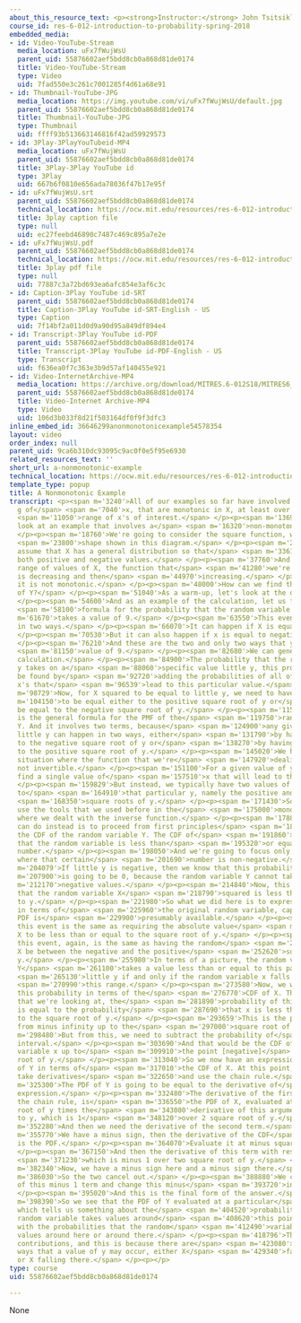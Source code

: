 ```yaml
---
about_this_resource_text: <p><strong>Instructor:</strong> John Tsitsiklis</p>
course_id: res-6-012-introduction-to-probability-spring-2018
embedded_media:
- id: Video-YouTube-Stream
  media_location: uFx7fWujWsU
  parent_uid: 55876602aef5bdd8cb0a868d81de0174
  title: Video-YouTube-Stream
  type: Video
  uid: 7fad550e3c261c7001285f4d61a68e91
- id: Thumbnail-YouTube-JPG
  media_location: https://img.youtube.com/vi/uFx7fWujWsU/default.jpg
  parent_uid: 55876602aef5bdd8cb0a868d81de0174
  title: Thumbnail-YouTube-JPG
  type: Thumbnail
  uid: ffff93b513663146816f42ad59929573
- id: 3Play-3PlayYouTubeid-MP4
  media_location: uFx7fWujWsU
  parent_uid: 55876602aef5bdd8cb0a868d81de0174
  title: 3Play-3Play YouTube id
  type: 3Play
  uid: 667b6f0810e656ada78036f47b17e95f
- id: uFx7fWujWsU.srt
  parent_uid: 55876602aef5bdd8cb0a868d81de0174
  technical_location: https://ocw.mit.edu/resources/res-6-012-introduction-to-probability-spring-2018/part-i-the-fundamentals/a-nonmonotonic-example/uFx7fWujWsU.srt
  title: 3play caption file
  type: null
  uid: ec27feebd46890c7487c469c895a7e2e
- id: uFx7fWujWsU.pdf
  parent_uid: 55876602aef5bdd8cb0a868d81de0174
  technical_location: https://ocw.mit.edu/resources/res-6-012-introduction-to-probability-spring-2018/part-i-the-fundamentals/a-nonmonotonic-example/uFx7fWujWsU.pdf
  title: 3play pdf file
  type: null
  uid: 77887c3a72bd693ea6afc854e3af6c3c
- id: Caption-3Play YouTube id-SRT
  parent_uid: 55876602aef5bdd8cb0a868d81de0174
  title: Caption-3Play YouTube id-SRT-English - US
  type: Caption
  uid: 7f14bf2a011d0d9a90d95a849df894e4
- id: Transcript-3Play YouTube id-PDF
  parent_uid: 55876602aef5bdd8cb0a868d81de0174
  title: Transcript-3Play YouTube id-PDF-English - US
  type: Transcript
  uid: f636ea0f7c363e3b9d57af140455e921
- id: Video-InternetArchive-MP4
  media_location: https://archive.org/download/MITRES.6-012S18/MITRES6_012S18_L11-08_300k.mp4
  parent_uid: 55876602aef5bdd8cb0a868d81de0174
  title: Video-Internet Archive-MP4
  type: Video
  uid: 106d3b033f8d21f503164df0f9f3dfc3
inline_embed_id: 36646299anonmonotonicexample54578354
layout: video
order_index: null
parent_uid: 9ca6b310dc93095c9ac0f0e5f95e6930
related_resources_text: ''
short_url: a-nonmonotonic-example
technical_location: https://ocw.mit.edu/resources/res-6-012-introduction-to-probability-spring-2018/part-i-the-fundamentals/a-nonmonotonic-example
template_type: popup
title: A Nonmonotonic Example
transcript: <p><span m='3240'>All of our examples so far have involved functions,
  g of</span> <span m='7040'>x, that are monotonic in X, at least over the</span>
  <span m='11050'>range of x's of interest.</span> </p><p><span m='13690'>Let us now
  look at an example that involves a</span> <span m='16320'>non-monotonic function.</span>
  </p><p><span m='18760'>We're going to consider the square function, which has the</span>
  <span m='23800'>shape shown in this diagram.</span> </p><p><span m='29530'>And we'll
  assume that X has a general distribution so that</span> <span m='33610'>it can take
  both positive and negative values.</span> </p><p><span m='37760'>And so over the
  range of values of X, the function that</span> <span m='41280'>we're dealing with
  is decreasing and then</span> <span m='44970'>increasing.</span> </p><p><span m='46030'>So
  it is not monotonic.</span> </p><p><span m='48000'>How can we find the distribution
  of Y?</span> </p><p><span m='51040'>As a warm-up, let's look at the discrete case.</span>
  </p><p><span m='54600'>And as an example of the calculation, let us find the</span>
  <span m='58100'>formula for the probability that the random variable Y</span> <span
  m='61670'>takes a value of 9.</span> </p><p><span m='63550'>This event can happen
  in two ways.</span> </p><p><span m='66070'>It can happen if X is equal to 3.</span>
  </p><p><span m='70530'>But it can also happen if x is equal to negative 3.</span>
  </p><p><span m='76210'>And these are the two and only two ways that y can take a</span>
  <span m='81150'>value of 9.</span> </p><p><span m='82680'>We can generalize this
  calculation.</span> </p><p><span m='84900'>The probability that the random variable
  y takes on a</span> <span m='88060'>specific value little y, this probability can
  be found by</span> <span m='92720'>adding the probabilities of all of the different
  x's that</span> <span m='96539'>lead to this particular value.</span> </p><p><span
  m='98729'>Now, for X squared to be equal to little y, we need to have X</span> <span
  m='104150'>to be equal either to the positive square root of y or</span> <span m='109610'>to
  be equal to the negative square root of y.</span> </p><p><span m='115560'>And this
  is the general formula for the PMF of the</span> <span m='119750'>random variable
  Y. And it involves two terms, because</span> <span m='124900'>any given value of
  little y can happen in two ways, either</span> <span m='131790'>by having X equal
  to the negative square root of y or</span> <span m='138270'>by having X be equal
  to the positive square root of y.</span> </p><p><span m='145020'>We have here a
  situation where the function that we're</span> <span m='147920'>dealing with is
  not invertible.</span> </p><p><span m='151100'>For a given value of y, we cannot
  find a single value of</span> <span m='157510'>x that will lead to that y.</span>
  </p><p><span m='159829'>But instead, we typically have two values of x that lead
  to</span> <span m='164910'>that particular y, namely the positive and the negative</span>
  <span m='168350'>square roots of y.</span> </p><p><span m='171430'>So we cannot
  use the tools that we used before in the</span> <span m='175000'>monotonic case,
  where we dealt with the inverse function.</span> </p><p><span m='178870'>What we
  can do instead is to proceed from first principles</span> <span m='183330'>and calculate
  the CDF of the random variable Y. The CDF of</span> <span m='191860'>Y is the probability
  that the random variable is less than</span> <span m='195320'>or equal to a certain
  number.</span> </p><p><span m='198050'>And we're going to focus only on the case
  where that certain</span> <span m='201690'>number is non-negative.</span> </p><p><span
  m='204079'>If little y is negative, then we know that this probability</span> <span
  m='207900'>is going to be 0, because the random variable Y cannot take</span> <span
  m='212170'>negative values.</span> </p><p><span m='214840'>Now, this is the probability
  that the random variable X</span> <span m='218790'>squared is less than or equal
  to y.</span> </p><p><span m='221980'>So what we did here is to express this event
  in terms of</span> <span m='225960'>the original random variable, capital X, whose
  PDF is</span> <span m='229900'>presumably available.</span> </p><p><span m='232050'>Now,
  this event is the same as requiring the absolute value</span> <span m='237190'>of
  X to be less than or equal to the square root of y.</span> </p><p><span m='242160'>And
  this event, again, is the same as having the random</span> <span m='246950'>variable
  X be between the negative and the positive</span> <span m='252620'>square root of
  y.</span> </p><p><span m='255980'>In terms of a picture, the random variable capital
  Y</span> <span m='261100'>takes a value less than or equal to this particular</span>
  <span m='265130'>little y if and only if the random variable x falls inside</span>
  <span m='270990'>this range.</span> </p><p><span m='273580'>Now, we want to express
  this probability in terms of the</span> <span m='276770'>CDF of X. The probability
  that we're looking at, the</span> <span m='281890'>probability of this interval,
  is equal to the probability</span> <span m='287690'>that x is less than or equal
  to the square root of y.</span> </p><p><span m='293659'>This is the probability
  from minus infinity up to the</span> <span m='297000'>square root of y.</span> </p><p><span
  m='298480'>But from this, we need to subtract the probability of</span> <span m='301540'>this
  interval.</span> </p><p><span m='303690'>And that would be the CDF of the random
  variable x up to</span> <span m='309910'>the point [negative]</span> <span m='310770'>square
  root of y.</span> </p><p><span m='313040'>So we now have an expression for the CDF
  of Y in terms of</span> <span m='317010'>the CDF of X. At this point, now we can
  take derivatives</span> <span m='322650'>and use the chain rule.</span> </p><p><span
  m='325300'>The PDF of Y is going to be equal to the derivative of</span> <span m='330570'>this
  expression.</span> </p><p><span m='332480'>The derivative of the first term, by
  the chain rule, is</span> <span m='336550'>the PDF of X, evaluated at the square
  root of y times the</span> <span m='343080'>derivative of this argument with respect
  to y, which is 1</span> <span m='348120'>over 2 square root of y.</span> </p><p><span
  m='352280'>And then we need the derivative of the second term.</span> </p><p><span
  m='355770'>We have a minus sign, then the derivative of the CDF</span> <span m='362230'>which
  is the PDF.</span> </p><p><span m='364070'>Evaluate it at minus square root of y.</span>
  </p><p><span m='367150'>And then the derivative of this term with respect to y,</span>
  <span m='371230'>which is minus 1 over two square root of y.</span> </p><p><span
  m='382340'>Now, we have a minus sign here and a minus sign there.</span> </p><p><span
  m='386030'>So the two cancel out.</span> </p><p><span m='388880'>We can get rid
  of this minus 1 term and change this minus</span> <span m='393720'>into a plus.</span>
  </p><p><span m='395020'>And this is the final form of the answer.</span> </p><p><span
  m='398390'>So we see that the PDF of Y evaluated at a particular</span> <span m='402730'>point,
  which tells us something about the</span> <span m='404520'>probability that the
  random variable takes values around</span> <span m='408620'>this point, has to do
  with the probabilities that the random</span> <span m='412490'>variable X takes
  values around here or around there.</span> </p><p><span m='418796'>There are two
  contributions, and this is because there are</span> <span m='423080'>two different
  ways that a value of y may occur, either X</span> <span m='429340'>falling here
  or X falling there.</span> </p><p></p>
type: course
uid: 55876602aef5bdd8cb0a868d81de0174

---
```

None